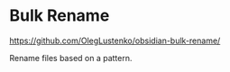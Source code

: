 # Bulk Rename

https://github.com/OlegLustenko/obsidian-bulk-rename/

Rename files based on a pattern.
